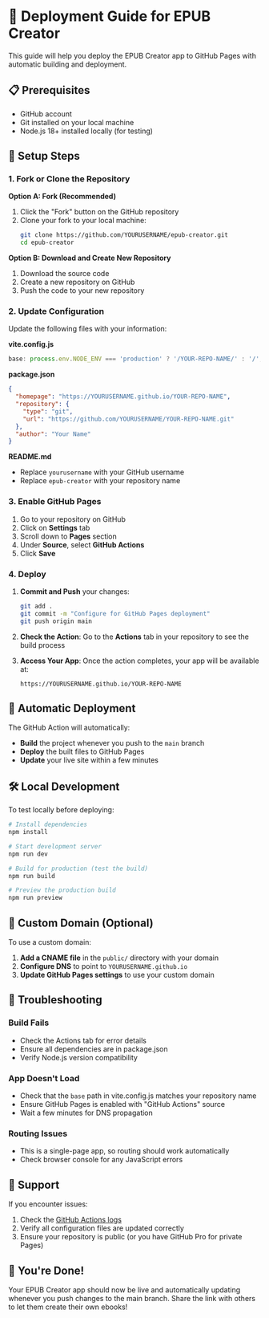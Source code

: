 # 🚀 Deployment Guide for EPUB Creator

This guide will help you deploy the EPUB Creator app to GitHub Pages with automatic building and deployment.

## 📋 Prerequisites

- GitHub account
- Git installed on your local machine
- Node.js 18+ installed locally (for testing)

## 🔧 Setup Steps

### 1. Fork or Clone the Repository

**Option A: Fork (Recommended)**
1. Click the "Fork" button on the GitHub repository
2. Clone your fork to your local machine:
   ```bash
   git clone https://github.com/YOURUSERNAME/epub-creator.git
   cd epub-creator
   ```

**Option B: Download and Create New Repository**
1. Download the source code
2. Create a new repository on GitHub
3. Push the code to your new repository

### 2. Update Configuration

Update the following files with your information:

**vite.config.js**
```javascript
base: process.env.NODE_ENV === 'production' ? '/YOUR-REPO-NAME/' : '/',
```

**package.json**
```json
{
  "homepage": "https://YOURUSERNAME.github.io/YOUR-REPO-NAME",
  "repository": {
    "type": "git",
    "url": "https://github.com/YOURUSERNAME/YOUR-REPO-NAME.git"
  },
  "author": "Your Name"
}
```

**README.md**
- Replace `yourusername` with your GitHub username
- Replace `epub-creator` with your repository name

### 3. Enable GitHub Pages

1. Go to your repository on GitHub
2. Click on **Settings** tab
3. Scroll down to **Pages** section
4. Under **Source**, select **GitHub Actions**
5. Click **Save**

### 4. Deploy

1. **Commit and Push** your changes:
   ```bash
   git add .
   git commit -m "Configure for GitHub Pages deployment"
   git push origin main
   ```

2. **Check the Action**: Go to the **Actions** tab in your repository to see the build process

3. **Access Your App**: Once the action completes, your app will be available at:
   ```
   https://YOURUSERNAME.github.io/YOUR-REPO-NAME
   ```

## 🔄 Automatic Deployment

The GitHub Action will automatically:
- **Build** the project whenever you push to the `main` branch
- **Deploy** the built files to GitHub Pages
- **Update** your live site within a few minutes

## 🛠️ Local Development

To test locally before deploying:

```bash
# Install dependencies
npm install

# Start development server
npm run dev

# Build for production (test the build)
npm run build

# Preview the production build
npm run preview
```

## 📱 Custom Domain (Optional)

To use a custom domain:

1. **Add a CNAME file** in the `public/` directory with your domain
2. **Configure DNS** to point to `YOURUSERNAME.github.io`
3. **Update GitHub Pages settings** to use your custom domain

## 🐛 Troubleshooting

### Build Fails
- Check the Actions tab for error details
- Ensure all dependencies are in package.json
- Verify Node.js version compatibility

### App Doesn't Load
- Check that the `base` path in vite.config.js matches your repository name
- Ensure GitHub Pages is enabled with "GitHub Actions" source
- Wait a few minutes for DNS propagation

### Routing Issues
- This is a single-page app, so routing should work automatically
- Check browser console for any JavaScript errors

## 📧 Support

If you encounter issues:
1. Check the [GitHub Actions logs](https://github.com/YOURUSERNAME/YOUR-REPO-NAME/actions)
2. Verify all configuration files are updated correctly
3. Ensure your repository is public (or you have GitHub Pro for private Pages)

## 🎉 You're Done!

Your EPUB Creator app should now be live and automatically updating whenever you push changes to the main branch. Share the link with others to let them create their own ebooks!
